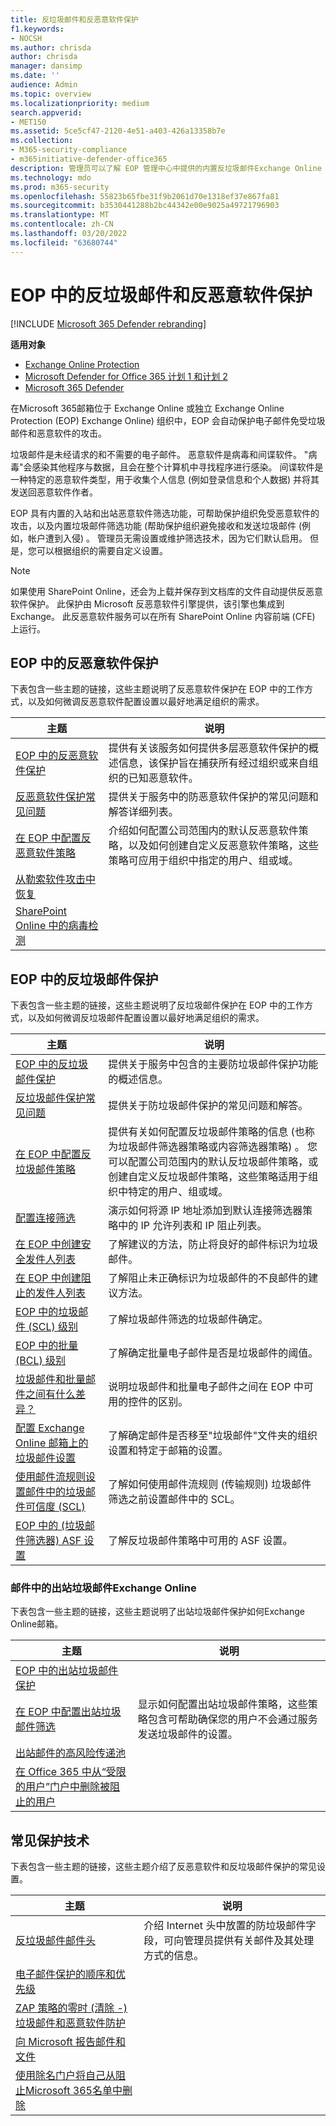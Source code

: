 ```yaml
---
title: 反垃圾邮件和反恶意软件保护
f1.keywords:
- NOCSH
ms.author: chrisda
author: chrisda
manager: dansimp
ms.date: ''
audience: Admin
ms.topic: overview
ms.localizationpriority: medium
search.appverid:
- MET150
ms.assetid: 5ce5cf47-2120-4e51-a403-426a13358b7e
ms.collection:
- M365-security-compliance
- m365initiative-defender-office365
description: 管理员可以了解 EOP 管理中心中提供的内置反垃圾邮件Exchange Online Protection (反) 。
ms.technology: mdo
ms.prod: m365-security
ms.openlocfilehash: 55823b65fbe31f9b2061d70e1318ef37e867fa81
ms.sourcegitcommit: b3530441288b2bc44342e00e9025a49721796903
ms.translationtype: MT
ms.contentlocale: zh-CN
ms.lasthandoff: 03/20/2022
ms.locfileid: "63680744"
---
```

# <a name="anti-spam-and-anti-malware-protection-in-eop"></a>EOP 中的反垃圾邮件和反恶意软件保护

[!INCLUDE [Microsoft 365 Defender rebranding](../includes/microsoft-defender-for-office.md)]

**适用对象**
- [Exchange Online Protection](exchange-online-protection-overview.md)
- [Microsoft Defender for Office 365 计划 1 和计划 2](defender-for-office-365.md)
- [Microsoft 365 Defender](../defender/microsoft-365-defender.md)

在Microsoft 365邮箱位于 Exchange Online 或独立 Exchange Online Protection (EOP) Exchange Online) 组织中，EOP 会自动保护电子邮件免受垃圾邮件和恶意软件的攻击。

垃圾邮件是未经请求的和不需要的电子邮件。 恶意软件是病毒和间谍软件。 "病毒"会感染其他程序与数据，且会在整个计算机中寻找程序进行感染。 间谍软件是一种特定的恶意软件类型，用于收集个人信息 (例如登录信息和个人数据) 并将其发送回恶意软件作者。

EOP 具有内置的入站和出站恶意软件筛选功能，可帮助保护组织免受恶意软件的攻击，以及内置垃圾邮件筛选功能 (帮助保护组织避免接收和发送垃圾邮件 (例如，帐户遭到入侵) 。 管理员无需设置或维护筛选技术，因为它们默认启用。 但是，您可以根据组织的需要自定义设置。

> [!NOTE]
> 如果使用 SharePoint Online，还会为上载并保存到文档库的文件自动提供反恶意软件保护。 此保护由 Microsoft 反恶意软件引擎提供，该引擎也集成到 Exchange。 此反恶意软件服务可以在所有 SharePoint Online 内容前端 (CFE) 上运行。

## <a name="anti-malware-protection-in-eop"></a>EOP 中的反恶意软件保护

下表包含一些主题的链接，这些主题说明了反恶意软件保护在 EOP 中的工作方式，以及如何微调反恶意软件配置设置以最好地满足组织的需求。

|主题|说明|
|---|---|
|[EOP 中的反恶意软件保护](anti-malware-protection.md)|提供有关该服务如何提供多层恶意软件保护的概述信息，该保护旨在捕获所有经过组织或来自组织的已知恶意软件。|
|[反恶意软件保护常见问题](anti-malware-protection-faq-eop.yml)|提供关于服务中的防恶意软件保护的常见问题和解答详细列表。|
|[在 EOP 中配置反恶意软件策略](configure-anti-malware-policies.md)|介绍如何配置公司范围内的默认反恶意软件策略，以及如何创建自定义反恶意软件策略，这些策略可应用于组织中指定的用户、组或域。|
|[从勒索软件攻击中恢复](recover-from-ransomware.md)||
|[SharePoint Online 中的病毒检测](virus-detection-in-spo.md)|

## <a name="anti-spam-protection-in-eop"></a>EOP 中的反垃圾邮件保护

下表包含一些主题的链接，这些主题说明了反垃圾邮件保护在 EOP 中的工作方式，以及如何微调反垃圾邮件配置设置以最好地满足组织的需求。

|主题|说明|
|---|---|
|[EOP 中的反垃圾邮件保护](anti-spam-protection.md)|提供关于服务中包含的主要防垃圾邮件保护功能的概述信息。|
|[反垃圾邮件保护常见问题](anti-spam-protection-faq.yml)|提供关于防垃圾邮件保护的常见问题和解答。|
|[在 EOP 中配置反垃圾邮件策略](configure-your-spam-filter-policies.md)|提供有关如何配置反垃圾邮件策略的信息 (也称为垃圾邮件筛选器策略或内容筛选器策略) 。 您可以配置公司范围内的默认反垃圾邮件策略，或创建自定义反垃圾邮件策略，这些策略适用于组织中特定的用户、组或域。|
|[配置连接筛选](configure-the-connection-filter-policy.md)|演示如何将源 IP 地址添加到默认连接筛选器策略中的 IP 允许列表和 IP 阻止列表。|
|[在 EOP 中创建安全发件人列表](create-safe-sender-lists-in-office-365.md)|了解建议的方法，防止将良好的邮件标识为垃圾邮件。|
|[在 EOP 中创建阻止的发件人列表](create-block-sender-lists-in-office-365.md)|了解阻止未正确标识为垃圾邮件的不良邮件的建议方法。|
|[EOP 中的垃圾邮件 (SCL) 级别](spam-confidence-levels.md)|了解垃圾邮件筛选的垃圾邮件确定。|
|[EOP 中的批量 (BCL) 级别](bulk-complaint-level-values.md)|了解确定批量电子邮件是否是垃圾邮件的阈值。|
|[垃圾邮件和批量邮件之间有什么差异？](what-s-the-difference-between-junk-email-and-bulk-email.md)|说明垃圾邮件和批量电子邮件之间在 EOP 中可用的控件的区别。|
|[配置 Exchange Online 邮箱上的垃圾邮件设置](configure-junk-email-settings-on-exo-mailboxes.md)|了解确定邮件是否移至"垃圾邮件"文件夹的组织设置和特定于邮箱的设置。|
|[使用邮件流规则设置邮件中的垃圾邮件可信度 (SCL)](/exchange/security-and-compliance/mail-flow-rules/use-rules-to-set-scl)|了解如何使用邮件流规则 (传输规则) 垃圾邮件筛选之前设置邮件中的 SCL。|
|[EOP 中的 (垃圾邮件筛选器) ASF 设置](advanced-spam-filtering-asf-options.md)|了解反垃圾邮件策略中可用的 ASF 设置。|

### <a name="outbound-spam-protection-in-exchange-online"></a>邮件中的出站垃圾邮件Exchange Online

下表包含一些主题的链接，这些主题说明了出站垃圾邮件保护如何Exchange Online邮箱。

|主题|说明|
|---|---|
|[EOP 中的出站垃圾邮件保护](outbound-spam-controls.md)||
|[在 EOP 中配置出站垃圾邮件筛选](configure-the-outbound-spam-policy.md)|显示如何配置出站垃圾邮件策略，这些策略包含可帮助确保您的用户不会通过服务发送垃圾邮件的设置。|
|[出站邮件的高风险传递池](high-risk-delivery-pool-for-outbound-messages.md)||
|[在 Office 365 中从“受限的用户”门户中删除被阻止的用户](removing-user-from-restricted-users-portal-after-spam.md)||

## <a name="common-protection-technologies"></a>常见保护技术

下表包含一些主题的链接，这些主题介绍了反恶意软件和反垃圾邮件保护的常见设置。

|主题|说明|
|---|---|
|[反垃圾邮件邮件头](anti-spam-message-headers.md)|介绍 Internet 头中放置的防垃圾邮件字段，可向管理员提供有关邮件及其处理方式的信息。|
|[电子邮件保护的顺序和优先级](how-policies-and-protections-are-combined.md)||
|[ZAP 策略的零时 (清除 -) 垃圾邮件和恶意软件防护](zero-hour-auto-purge.md)||
|[向 Microsoft 报告邮件和文件](report-junk-email-messages-to-microsoft.md)||
|[使用除名门户将自己从阻止Microsoft 365名单中删除](use-the-delist-portal-to-remove-yourself-from-the-office-365-blocked-senders-lis.md)||

